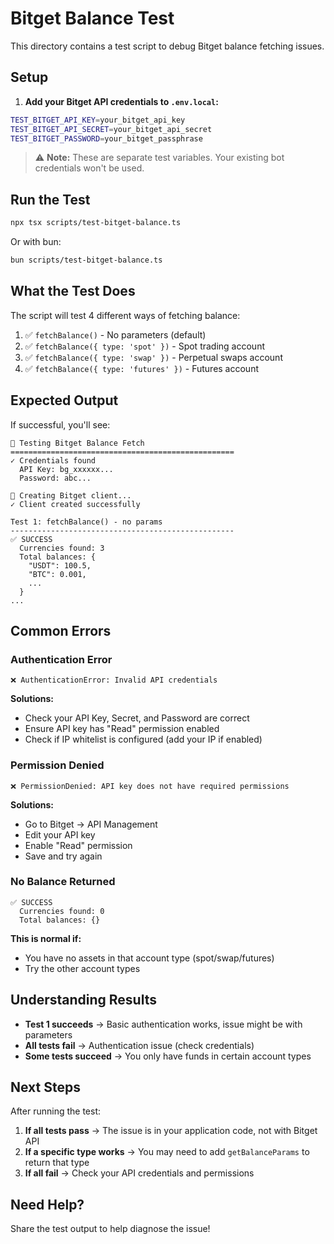 # Bitget Balance Test

This directory contains a test script to debug Bitget balance fetching issues.

## Setup

1. **Add your Bitget API credentials to `.env.local`:**

```bash
TEST_BITGET_API_KEY=your_bitget_api_key
TEST_BITGET_API_SECRET=your_bitget_api_secret
TEST_BITGET_PASSWORD=your_bitget_passphrase
```

> ⚠️ **Note:** These are separate test variables. Your existing bot credentials won't be used.

## Run the Test

```bash
npx tsx scripts/test-bitget-balance.ts
```

Or with bun:

```bash
bun scripts/test-bitget-balance.ts
```

## What the Test Does

The script will test 4 different ways of fetching balance:

1. ✅ `fetchBalance()` - No parameters (default)
2. ✅ `fetchBalance({ type: 'spot' })` - Spot trading account
3. ✅ `fetchBalance({ type: 'swap' })` - Perpetual swaps account
4. ✅ `fetchBalance({ type: 'futures' })` - Futures account

## Expected Output

If successful, you'll see:

```
🧪 Testing Bitget Balance Fetch
==================================================
✓ Credentials found
  API Key: bg_xxxxxx...
  Password: abc...

📡 Creating Bitget client...
✓ Client created successfully

Test 1: fetchBalance() - no params
--------------------------------------------------
✅ SUCCESS
  Currencies found: 3
  Total balances: {
    "USDT": 100.5,
    "BTC": 0.001,
    ...
  }
...
```

## Common Errors

### Authentication Error
```
❌ AuthenticationError: Invalid API credentials
```

**Solutions:**
- Check your API Key, Secret, and Password are correct
- Ensure API key has "Read" permission enabled
- Check if IP whitelist is configured (add your IP if enabled)

### Permission Denied
```
❌ PermissionDenied: API key does not have required permissions
```

**Solutions:**
- Go to Bitget → API Management
- Edit your API key
- Enable "Read" permission
- Save and try again

### No Balance Returned
```
✅ SUCCESS
  Currencies found: 0
  Total balances: {}
```

**This is normal if:**
- You have no assets in that account type (spot/swap/futures)
- Try the other account types

## Understanding Results

- **Test 1 succeeds** → Basic authentication works, issue might be with parameters
- **All tests fail** → Authentication issue (check credentials)
- **Some tests succeed** → You only have funds in certain account types

## Next Steps

After running the test:

1. **If all tests pass** → The issue is in your application code, not with Bitget API
2. **If a specific type works** → You may need to add `getBalanceParams` to return that type
3. **If all fail** → Check your API credentials and permissions

## Need Help?

Share the test output to help diagnose the issue!


